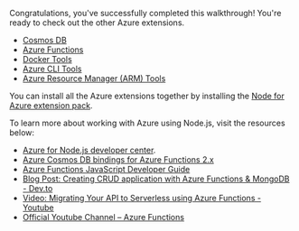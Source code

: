 Congratulations, you've successfully completed this walkthrough! You're ready to check out the other Azure extensions.

* [Cosmos DB](https://marketplace.visualstudio.com/items?itemName=ms-azuretools.vscode-cosmosdb)
* [Azure Functions](https://marketplace.visualstudio.com/items?itemName=ms-azuretools.vscode-azurefunctions)
* [Docker Tools](https://marketplace.visualstudio.com/items?itemName=ms-azuretools.vscode-docker)
* [Azure CLI Tools](https://marketplace.visualstudio.com/items?itemName=ms-vscode.azurecli)
* [Azure Resource Manager (ARM) Tools](https://marketplace.visualstudio.com/items?itemName=msazurermtools.azurerm-vscode-tools)

You can install all the Azure extensions together by installing the
[Node for Azure extension pack](https://marketplace.visualstudio.com/items?itemName=ms-vscode.vscode-node-azure-pack).

To learn more about working with Azure using Node.js, visit the resources below:

* [Azure for Node.js developer center](https://docs.microsoft.com/azure/javascript).
* [Azure Cosmos DB bindings for Azure Functions 2.x](https://docs.microsoft.com/azure/azure-functions/functions-bindings-cosmosdb-v2?tabs=javascript)
* [Azure Functions JavaScript Developer Guide ](https://docs.microsoft.com/azure/azure-functions/functions-reference-node)
* [Blog Post: Creating CRUD application with Azure Functions & MongoDB - Dev.to](https://dev.to/azure/ezra-s-potluck-day-4-of-25daysofserverless-challenge-4pd6)
* [Video: Migrating Your API to Serverless using Azure Functions - Youtube](https://youtu.be/89WXgaY-NqY)
* [Official Youtube Channel – Azure Functions](https://www.youtube.com/channel/UCtUYj6As_XFkOooUFnsJbYg)
